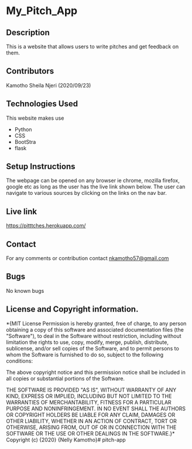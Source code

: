 # My_Pitch_App
## Description
This is a website that allows users to write pitches and get feedback on them.
## Contributors
Kamotho Sheila Njeri (2020/09/23)
## Technologies Used
This website makes use 
- Python
- CSS 
- BootStra
- flask
## Setup Instructions
The webpage can be opened on any browser ie chrome, mozilla firefox, google etc as long as the user has the live link shown below. The user can navigate to various sources by clicking on the links on the nav bar.
## Live link
https://pitttches.herokuapp.com/
## Contact
For any comments or contribution contact nkamotho57@gmail.com
## Bugs
No known bugs
## License and Copyright information.

*{MIT License Permission is hereby granted, free of charge, to any person obtaining a copy of this software and associated documentation files (the "Software"), to deal in the Software without restriction, including without limitation the rights to use, copy, modify, merge, publish, distribute, sublicense, and/or sell copies of the Software, and to permit persons to whom the Software is furnished to do so, subject to the following conditions:

The above copyright notice and this permission notice shall be included in all copies or substantial portions of the Software.

THE SOFTWARE IS PROVIDED "AS IS", WITHOUT WARRANTY OF ANY KIND, EXPRESS OR IMPLIED, INCLUDING BUT NOT LIMITED TO THE WARRANTIES OF MERCHANTABILITY, FITNESS FOR A PARTICULAR PURPOSE AND NONINFRINGEMENT. IN NO EVENT SHALL THE AUTHORS OR COPYRIGHT HOLDERS BE LIABLE FOR ANY CLAIM, DAMAGES OR OTHER LIABILITY, WHETHER IN AN ACTION OF CONTRACT, TORT OR OTHERWISE, ARISING FROM, OUT OF OR IN CONNECTION WITH THE SOFTWARE OR THE USE OR OTHER DEALINGS IN THE SOFTWARE.}* Copyright (c) {2020} {Nelly Kamotho}# pitch-app
